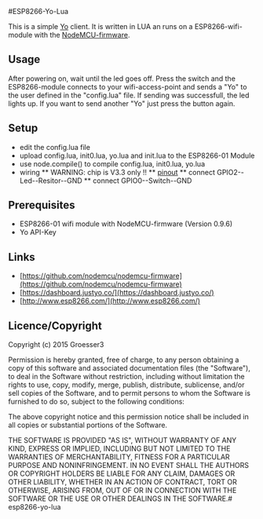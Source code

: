 #ESP8266-Yo-Lua

This is a simple [Yo]((https://www.justyo.co/)) client. It is written in LUA an runs on a ESP8266-wifi-module with the [NodeMCU-firmware](https://github.com/nodemcu/nodemcu-firmware). 

## Usage
After powering on, wait until the led goes off. Press the switch and the ESP8266-module connects to your wifi-access-point and sends a "Yo" to the user defined in the "config.lua" file. If sending was successfull, the led lights up. If you want to send another "Yo" just press the button again.

## Setup
* edit the config.lua file
* upload config.lua, init0.lua, yo.lua and init.lua to the ESP8266-01 Module
* use node.compile() to compile config.lua, init0.lua, yo.lua
* wiring
** WARNING: chip is V3.3 only !!
** [pinout](https://github.com/esp8266/esp8266-wiki/wiki/Hardware_versions)
** connect GPIO2--Led--Resitor--GND
** connect GPIO0--Switch--GND

## Prerequisites
* ESP8266-01 wifi module with NodeMCU-firmware (Version 0.9.6)
* Yo API-Key 

## Links
* [https://github.com/nodemcu/nodemcu-firmware](https://github.com/nodemcu/nodemcu-firmware)
* [https://dashboard.justyo.co/](https://dashboard.justyo.co/)
* [http://www.esp8266.com/](http://www.esp8266.com/)
 
## Licence/Copyright

Copyright (c) 2015 Groesser3

Permission is hereby granted, free of charge, to any person obtaining
a copy of this software and associated documentation files (the
"Software"), to deal in the Software without restriction, including
without limitation the rights to use, copy, modify, merge, publish,
distribute, sublicense, and/or sell copies of the Software, and to
permit persons to whom the Software is furnished to do so, subject to
the following conditions:

The above copyright notice and this permission notice shall be
included in all copies or substantial portions of the Software.

THE SOFTWARE IS PROVIDED "AS IS", WITHOUT WARRANTY OF ANY KIND,
EXPRESS OR IMPLIED, INCLUDING BUT NOT LIMITED TO THE WARRANTIES OF
MERCHANTABILITY, FITNESS FOR A PARTICULAR PURPOSE AND
NONINFRINGEMENT. IN NO EVENT SHALL THE AUTHORS OR COPYRIGHT HOLDERS BE
LIABLE FOR ANY CLAIM, DAMAGES OR OTHER LIABILITY, WHETHER IN AN ACTION
OF CONTRACT, TORT OR OTHERWISE, ARISING FROM, OUT OF OR IN CONNECTION
WITH THE SOFTWARE OR THE USE OR OTHER DEALINGS IN THE SOFTWARE.# esp8266-yo-lua
